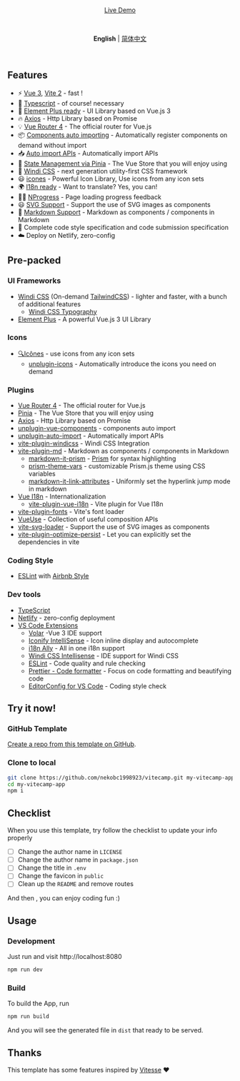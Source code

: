<br>

<p align='center'>
<a href="https://vitecamp.netlify.app/">Live Demo</a>
</p>

<br>

<p align='center'>
<b>English</b> | <a href="https://github.com/nekobc1998923/vitecamp/blob/master/README.zh-CN.md">简体中文</a>
</p>

<br>

## Features

- ⚡️ [Vue 3](https://github.com/vuejs/vue-next), [Vite 2](https://github.com/vitejs/vite) - fast !
- 💪 [Typescript](https://www.typescriptlang.org/) - of course! necessary
- 🎉 [Element Plus ready](https://github.com/element-plus/element-plus) - UI Library based on Vue.js 3
- 🔥 [Axios](https://github.com/axios/axios) - Http Library based on Promise
- 💡 [Vue Router 4](https://router.vuejs.org/zh/) - The official router for Vue.js
- 📦 [Components auto importing](https://github.com/antfu/unplugin-vue-components) - Automatically register components
  on demand without import
- 📥 [Auto import APIs](https://github.com/antfu/unplugin-auto-import) - Automatically import APIs
- 🍍 [State Management via Pinia](https://pinia.esm.dev/) - The Vue Store that you will enjoy using
- 🎨 [Windi CSS](https://github.com/windicss/windicss) - next generation utility-first CSS framework
- 😃 [icones](https://github.com/antfu/unplugin-icons) - Powerful Icon Library, Use icons from any icon sets
- 🌍 [I18n ready](./locales) - Want to translate? Yes, you can!
- 👩‍🎨 [NProgress](https://github.com/rstacruz/nprogress) - Page loading progress feedback
- 😃 [SVG Support](https://github.com/jpkleemans/vite-svg-loader) - Support the use of SVG images as components
- 📑 [Markdown Support](https://github.com/antfu/vite-plugin-md) - Markdown as components / components in Markdown
- 🔑 Complete code style specification and code submission specification
- ☁️ Deploy on Netlify, zero-config

## Pre-packed

### UI Frameworks

- [Windi CSS](https://github.com/windicss/windicss) (On-demand [TailwindCSS](https://tailwindcss.com/)) - lighter and
  faster, with a bunch of additional features
    - [Windi CSS Typography](https://windicss.org/plugins/official/typography.html)
- [Element Plus](https://github.com/element-plus/element-plus) - A powerful Vue.js 3 UI Library

### Icons

- [🔍Icônes](https://icones.netlify.app/) - use icons from any icon sets
    - [unplugin-icons](https://github.com/antfu/unplugin-icons) - Automatically introduce the icons you need on demand

### Plugins

- [Vue Router 4](https://router.vuejs.org/zh/) - The official router for Vue.js
- [Pinia](https://pinia.esm.dev) - The Vue Store that you will enjoy using
- [Axios](https://github.com/axios/axios) - Http Library based on Promise
- [unplugin-vue-components](https://github.com/antfu/unplugin-vue-components) - components auto import
- [unplugin-auto-import](https://github.com/antfu/unplugin-auto-import) - Automatically import APIs
- [vite-plugin-windicss](https://github.com/antfu/vite-plugin-windicss) - Windi CSS Integration
- [vite-plugin-md](https://github.com/antfu/vite-plugin-md) - Markdown as components / components in Markdown
    - [markdown-it-prism](https://github.com/jGleitz/markdown-it-prism) - [Prism](https://prismjs.com/) for syntax
      highlighting
    - [prism-theme-vars](https://github.com/antfu/prism-theme-vars) - customizable Prism.js theme using CSS variables
    - [markdown-it-link-attributes](https://github.com/crookedneighbor/markdown-it-link-attributes) - Uniformly set the
      hyperlink jump mode in markdown
- [Vue I18n](https://github.com/intlify/vue-i18n-next) - Internationalization
    - [vite-plugin-vue-i18n](https://github.com/intlify/vite-plugin-vue-i18n) - Vite plugin for Vue I18n
- [vite-plugin-fonts](https://github.com/stafyniaksacha/vite-plugin-fonts) - Vite's font loader
- [VueUse](https://github.com/antfu/vueuse) - Collection of useful composition APIs
- [vite-svg-loader](https://github.com/jpkleemans/vite-svg-loader) - Support the use of SVG images as components
- [vite-plugin-optimize-persist](https://github.com/antfu/vite-plugin-optimize-persist) - Let you can explicitly set the
  dependencies in vite

### Coding Style

- [ESLint](https://eslint.org/) with [Airbnb Style](https://github.com/airbnb/javascript)

### Dev tools

- [TypeScript](https://www.typescriptlang.org/)
- [Netlify](https://www.netlify.com/) - zero-config deployment
- [VS Code Extensions](./.vscode/extensions.json)
    - [Volar](https://marketplace.visualstudio.com/items?itemName=johnsoncodehk.volar) -Vue 3 IDE support
    - [Iconify IntelliSense](https://marketplace.visualstudio.com/items?itemName=antfu.iconify) - Icon inline display
      and autocomplete
    - [i18n Ally](https://marketplace.visualstudio.com/items?itemName=lokalise.i18n-ally) - All in one i18n support
    - [Windi CSS Intellisense](https://marketplace.visualstudio.com/items?itemName=voorjaar.windicss-intellisense) - IDE
      support for Windi CSS
    - [ESLint](https://marketplace.visualstudio.com/items?itemName=dbaeumer.vscode-eslint) - Code quality and rule
      checking
    - [Prettier - Code formatter](https://marketplace.visualstudio.com/items?itemName=esbenp.prettier-vscode) - Focus on
      code formatting and beautifying code
    - [EditorConfig for VS Code](https://marketplace.visualstudio.com/items?itemName=EditorConfig.EditorConfig) - Coding
      style check

## Try it now!

### GitHub Template

[Create a repo from this template on GitHub](https://github.com/nekobc1998923/vitecamp/generate).

### Clone to local

```bash
git clone https://github.com/nekobc1998923/vitecamp.git my-vitecamp-app
cd my-vitecamp-app
npm i
```

## Checklist

When you use this template, try follow the checklist to update your info properly

- [ ] Change the author name in `LICENSE`
- [ ] Change the author name in `package.json`
- [ ] Change the title in `.env`
- [ ] Change the favicon in `public`
- [ ] Clean up the `README` and remove routes

And then , you can enjoy coding fun :)

## Usage

### Development

Just run and visit http://localhost:8080

```bash
npm run dev
```

### Build

To build the App, run

```bash
npm run build
```

And you will see the generated file in `dist` that ready to be served.

## Thanks

This template has some features inspired by [Vitesse](https://github.com/antfu/vitesse) ❤
